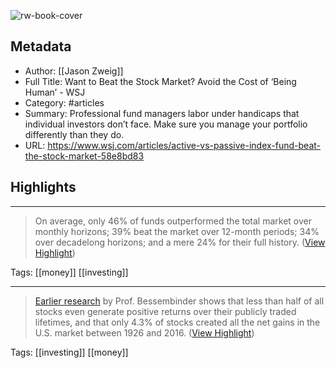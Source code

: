 ![rw-book-cover](https://images.wsj.net/im-762803/social)

## Metadata
- Author: [[Jason Zweig]]
- Full Title: Want to Beat the Stock Market? Avoid the Cost of ‘Being Human’ - WSJ
- Category: #articles
- Summary: Professional fund managers labor under handicaps that individual investors don’t face. Make sure you manage your portfolio differently than they do.
- URL: https://www.wsj.com/articles/active-vs-passive-index-fund-beat-the-stock-market-58e8bd83

## Highlights
***

> On average, only 46% of funds outperformed the total market over monthly horizons; 39% beat the market over 12-month periods; 34% over decadelong horizons; and a mere 24% for their full history. ([View Highlight](https://read.readwise.io/read/01gy7b7t6nbpn7k18eteyh53py))

Tags: [[money]] [[investing]] 

***

> [Earlier research](https://jasonzweig.com/amazons-49000-gain-the-most-super-of-superstocks-since-1926/) by Prof. Bessembinder shows that less than half of all stocks even generate positive returns over their publicly traded lifetimes, and that only 4.3% of stocks created all the net gains in the U.S. market between 1926 and 2016. ([View Highlight](https://read.readwise.io/read/01gy7bbxgkgappb941tps47z8b))

Tags: [[investing]] [[money]] 

